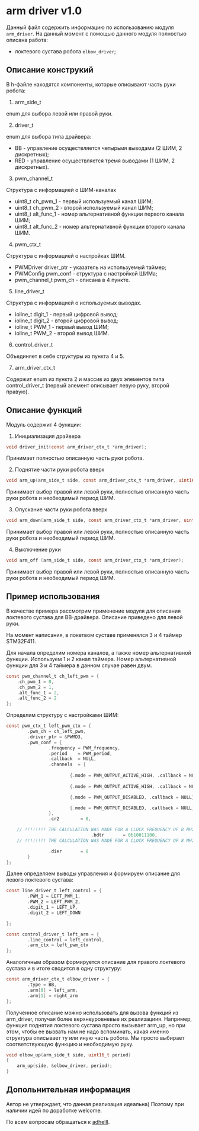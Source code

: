 # arm driver v1.0 

Данный файл содержить информацию по использованию модуля `arm_driver`.
На данный момент с помощью данного модуля полностью описана работа:
- локтевого сустава робота `elbow_driver`;


## Описание конструкий

В h-файле находятся компоненты, которые описывают часть руки робота:

1. arm_side_t

enum для выбора левой или правой руки.

2. driver_t

enum для выбора типа драйвера:
- BB - управление осуществляется четырьмя выводами (2 ШИМ, 2 дискретных);
- RED - управление осуществляется тремя выводами (1 ШИМ, 2 дискретных).

3. pwm_channel_t

Структура с информацией о ШИМ-каналах

- uint8_t ch_pwm_1 - первый используемый канал ШИМ; 
- uint8_t ch_pwm_2 - второй используемый канал ШИМ;
- uint8_t alt_func_1 - номер альтернативной функции первого канала ШИМ;
- uint8_t alt_func_2 - номер альтернативной функции второго канала ШИМ.

4. pwm_ctx_t

Структура с информацией о настройках ШИМ.

- PWMDriver driver_ptr -  указатель на используемый таймер;
- PWMConfig pwm_conf -  структура с настройкой ШИМа;
- pwm_channel_t pwm_ch - описана в 4 пункте.

5. line_driver_t

Структура с информацией о используемых выводах.

- ioline_t digit_1 - первый цифровой вывод;
- ioline_t digit_2 - второй цифровой вывод;
- ioline_t PWM_1 - первый вывод ШИМ;
- ioline_t PWM_2 - второй вывод ШИМ.

6. control_driver_t

Объединяет в себе структуры из пункта 4 и 5.

7. arm_driver_ctx_t

Содержит enum из пункта 2 и массив из двух элементов типа control_driver_t (первый элемент описывает левую руку, второй правую). 

## Описание функций

Модуль содержит 4 функции:

1. Инициализация драйвера 
```c
void driver_init(const arm_driver_ctx_t *arm_driver);
```
Принимает полностью описанную часть руки робота.

2. Поднятие части руки робота вверх
```c
void arm_up(arm_side_t side, const arm_driver_ctx_t *arm_driver, uint16_t period);
```
Принимает выбор правой или левой руки, полностью описанную часть руки робота и необходимый период ШИМ.

3. Опускание части руки робота вверх
```c
void arm_down(arm_side_t side, const arm_driver_ctx_t *arm_driver, uint16_t period);
```
Принимает выбор правой или левой руки, полностью описанную часть руки робота и необходимый период ШИМ.

4. Выключение руки
```c
void arm_off (arm_side_t side, const arm_driver_ctx_t *arm_driver);
```
Принимает выбор правой или левой руки, полностью описанную часть руки робота и необходимый период ШИМ.

## Пример использования

В качестве примера рассмотрим применение модуля для описания локтевого сустава для BB-драйвера. 
Описание приведено для левой руки.

На момент написания, в локетвом суставе применялся 3 и 4 таймер STM32F411.

Для начала определим номера каналов, а также номер альтернативной функции. Используем 1 и 2 канал таймера. 
Номер альтернативной функции для 3 и 4 таймера в данном случае равен двум.

```c
const pwm_channel_t ch_left_pwm = {
    .ch_pwm_1 = 0,
    .ch_pwm_2 = 1,
    .alt_func_1 = 2,
    .alt_func_2 = 2
};
```

Определим структуру с настройками ШИМ:
```c
const pwm_ctx_t left_pwm_ctx = {
        .pwm_ch = ch_left_pwm,
        .driver_ptr = &PWMD3,
        .pwm_conf = {
                .frequency = PWM_frequency,
                .period    = PWM_period,
                .callback  = NULL,
                .channels  = {
                        
                        {.mode = PWM_OUTPUT_ACTIVE_HIGH, .callback = NULL},	// LEFT_PWM_1
                        
                        {.mode = PWM_OUTPUT_ACTIVE_HIGH, .callback = NULL},	// LEFT_PWM_2

                        {.mode = PWM_OUTPUT_DISABLED, .callback = NULL},

                        {.mode = PWM_OUTPUT_DISABLED, .callback = NULL}
                },
                .cr2        = 0,

    // !!!!!!!! THE CALCULATION WAS MADE FOR A CLOCK FREQUENCY OF 8 MHz AND THE APB1 BUS !!!!!!!! //
                                .bdtr 		= 0b10011100,
    // !!!!!!!! THE CALCULATION WAS MADE FOR A CLOCK FREQUENCY OF 8 MHz AND THE APB1 BUS !!!!!!!! //

                .dier       = 0
        }
};
```

Далее определяем выводы управления и формируем описание для левого локтевого сустава:
```c
const line_driver_t left_control = {
        .PWM_1 = LEFT_PWM_1,
        .PWM_2 = LEFT_PWM_2,
        .digit_1 = LEFT_UP,
        .digit_2 = LEFT_DOWN

};

const control_driver_t left_arm = {
        .line_control = left_control,
        .arm_ctx = left_pwm_ctx
};
```

Аналогичным образом формируется описание для правого локтевого сустава и в итоге сводится в одну структуру:


```c
const arm_driver_ctx_t elbow_driver = {
        .type = BB,
        .arm[0] = left_arm,
        .arm[1] = right_arm
};
```

Полученное описание можно использовать для вызова функций из arm_driver, получая более верхнеуровневые
их реализациия. Например, функция поднятия локтевого сустава просто вызывает arm_up, но при этом, чтобы
ее вызвать нам не надо вспоминать, какая именно структура описывает ту или иную часть робота. 
Мы просто выбирает соответствующую функцию и необходимую руку.



```c
void elbow_up(arm_side_t side, uint16_t period)
{
    arm_up(side, &elbow_driver, period);
}
```

## Допольнительная информация

Автор не утверждает, что данная реализация идеальна) Поэтому при наличии идей по доработке welcome.

По всем вопросам обращаться к [adhelll](https://github.com/adhelll).


